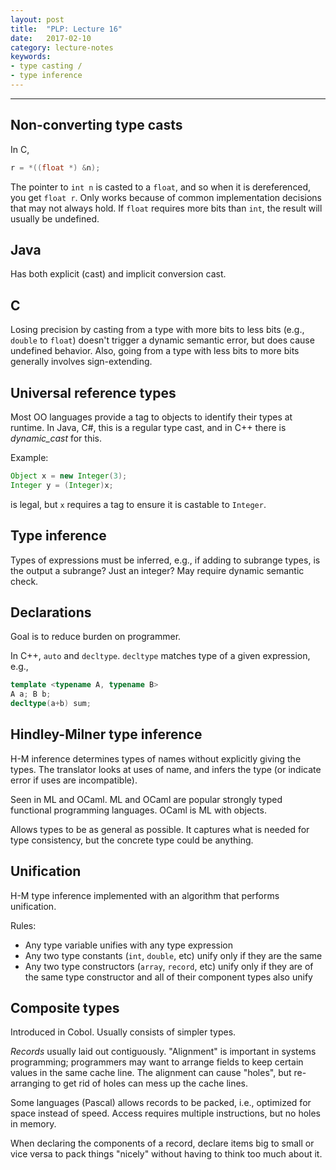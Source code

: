 ```yaml
---
layout: post
title:  "PLP: Lecture 16"
date:   2017-02-10
category: lecture-notes
keywords:
- type casting / 
- type inference
---
```


<script type="text/javascript" async
  src="https://cdn.mathjax.org/mathjax/latest/MathJax.js?config=TeX-MML-AM_CHTML">
</script>

<script type="text/x-mathjax-config">
MathJax.Hub.Config({
  TeX: { equationNumbers: { autoNumber: "AMS" } },
  tex2jax: {inlineMath: [['$','$'], ['\\(','\\)']]}
});
</script>

---

## Non-converting type casts

In C,

```C
r = *((float *) &n);
```

The pointer to `int n` is casted to a `float`, and so when it is dereferenced, you get `float r`. Only works because of common implementation decisions that may not always hold. If `float` requires more bits than `int`, the result will usually be undefined. 

## Java

Has both explicit (cast) and implicit conversion cast. 

## C

Losing precision by casting from a type with more bits to less bits (e.g., `double` to `float`) doesn't trigger a dynamic semantic error, but does cause undefined behavior. Also, going from a type with less bits to more bits generally involves sign-extending.

## Universal reference types

Most OO languages provide a tag to objects to identify their types at runtime. In Java, C#, this is a regular type cast, and in C++ there is *dynamic_cast* for this. 

Example:

```Java
Object x = new Integer(3);
Integer y = (Integer)x;
```
is legal, but `x` requires a tag to ensure it is castable to `Integer`. 

## Type inference

Types of expressions must be inferred, e.g., if adding to subrange types, is the output a subrange? Just an integer? May require dynamic semantic check. 

## Declarations

Goal is to reduce burden on programmer. 

In C++, `auto` and `decltype`. `decltype` matches type of  a given expression, e.g., 

```cpp
template <typename A, typename B>
A a; B b;
decltype(a+b) sum;
```

## Hindley-Milner type inference

H-M inference determines types of names without explicitly giving the types. The translator looks at uses of name, and infers the type (or indicate error if uses are incompatible).

Seen in ML and OCaml.
ML and OCaml are popular strongly typed functional programming languages. OCaml is ML with objects. 

Allows types to be as general as possible. It captures what is needed for type consistency, but the concrete type could be anything. 

## Unification

H-M type inference implemented with an algorithm that performs unification. 

Rules:

* Any type variable unifies with any type expression
* Any two type constants (`int`, `double`, etc) unify only if they are the same
* Any two type constructors (`array`, `record`, etc) unify only if they are of the same type constructor and all of their component types also unify

## Composite types

Introduced in Cobol. Usually consists of simpler types. 

*Records* usually laid out contiguously. "Alignment" is important in systems programming; programmers may want to arrange fields to keep certain values in the same cache line. The alignment can cause "holes", but re-arranging to get rid of holes can mess up the cache lines.

Some languages (Pascal) allows records to be packed, i.e., optimized for space instead of speed. Access requires multiple instructions, but no holes in memory.  

When declaring the components of a record, declare items big to small or vice versa to pack things "nicely" without having to think too much about it. 

